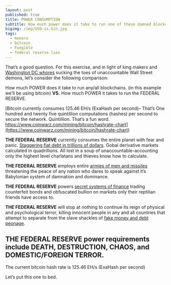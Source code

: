 ```yaml
---
layout: post
published: true
title: POWER CONSUMPTION
subtitle: How much power does it take to run one of these damned blockchains?
bigimg: /img/USD-is-Sin.jpg
tags:
  - monero
  - bitcoin
  - Fungible
  - federal reserve lies
---
```

That’s a good question. For this exercise, and in light of king makers and [Washington DC whores](https://cryptobriefing.com/senator-elizabeth-warren-slams-bitcoins-energy-usage/) sucking the toes of unaccountable Wall Street demons, let’s consider the following comparison:

How much POWER does it take to run any/all blockchains. (in this example we’ll be using bitcoin)
**VS.**
How much POWER it takes to run the FEDERAL RESERVE.

[Bitcoin currently consumes 125.46 EH/s (ExaHash per second)– That’s One hundred and twenty five quintillion computations (hashes) per second to secure the network. Quintillion. That’s a fun word. https://www.coinwarz.com/mining/bitcoin/hashrate-chart](https://www.coinwarz.com/mining/bitcoin/hashrate-chart)

**THE FEDERAL RESERVE** currently consumes the entire planet with fear and panic. [Staggering fiat debt in trillions of dollars](https://usdebtclock.org/). Gobal derivative markets calculated in quadrillions. All lost in a soup of unaccountable-accounting only the highest level charlatans and thieves know how to calculate.

**THE FEDERAL RESERVE** employs entire [armies of men and missiles](https://www.illuminatirex.com/cia-secret-wars/) threatening the peace of any nation who dares to speak against it’s Babylonian system of damnation and dominance.

**THE FEDERAL RESERVE** powers [secret systems of finance](https://missingmoney.solari.com/) trading counterfeit bonds and obfuscated bullion on markets only their reptilian friends have access to.

**THE FEDERAL RESERVE** will stop at nothing to continue its reign of physical and psychological terror, killing innocent people in any and all countries that attempt to separate from the slave shackles of [fake money and debt peonage](https://www.somagnews.com/9-trillion-story-22-of-us-dollars-printed-in-2020/).

## **THE FEDERAL RESERVE** power requirements include DEATH, DESTRUCTION, CHAOS, and DOMESTIC/FOREIGN TERROR.

The current bitcoin hash rate is 125.46 EH/s (ExaHash per second)

Let’s put this one to bed.